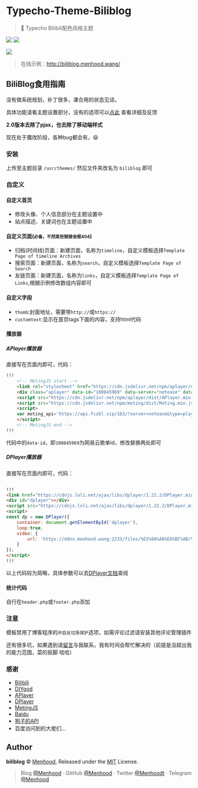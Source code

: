 # Typecho-Theme-Biliblog
> 🍻 Typecho Bilibili配色风格主题

![](https://img.shields.io/badge/Typecho-1.1-orange.svg)
![](https://img.shields.io/badge/Biliblog-2.0_Alpha-blue.svg)

![](https://i.loli.net/2020/05/22/ez8PsF4wdtuHWYo.png)

> 在线示例：http://biliblog.menhood.wang/

## BiliBlog食用指南
没有做系统规划，补丁很多，凑合用的状态见谅。

具体功能请看主题设置部分，没有的选项可以[点此](https://blog.menhood.wang/archives/BiliBlog.html)
查看详细及反馈

**2.0版本去除了pjax，也去除了移动端样式**

现在处于魔改阶段，各种bug都会有，😆

### 安装
上传至主题目录 `/usr/themes/` 然后文件夹改名为 `biliblog` 即可

### 自定义
#### 自定义首页
* 修改头像、个人信息部分在主题设置中
* 站点描述、关键词也在主题设置中

#### 自定义页面(<small>必备，不然某些链接会报404</small>)
* 归档(时间线)页面：新建页面，名称为`timeline`，自定义模板选择`Template Page of timeline Archives`
* 搜索页面：新建页面，名称为`search`，自定义模板选择`Template Page of Search`
* 友链页面：新建页面，名称为`links`，自定义模板选择`Template Page of Links`,根据示例修改数组内容即可

#### 自定义字段
* `thumb`:封面地址，需要带`http://`或`https://`
* `customtext`:显示在首页tags下面的内容，支持html代码

#### 播放器
##### APlayer播放器
直接写在页面内即可，代码：

```html
!!!
    <!-- MetingJS start -->
    <link rel="stylesheet" href="https://cdn.jsdelivr.net/npm/aplayer/dist/APlayer.min.css">
    <div class="aplayer" data-id="100845969" data-server="netease" data-type="playlist" data-autoplay="false" data-volume="0.6" id="fixedap"></div>
    <script src="https://cdn.jsdelivr.net/npm/aplayer/dist/APlayer.min.js"></script>
    <script src="https://cdn.jsdelivr.net/npm/meting/dist/Meting.min.js"></script>
    <script>
    var meting_api='https://api.fczbl.vip/163/?server=netease&type=playlist&id=100845969';
    </script>
    <!-- MetingJS end -->
!!!
```
代码中的`data-id`，即`100845969`为网易云歌单id，修改替换两处即可
##### DPlayer播放器
直接写在页面内即可，代码：

```html

!!!
<link href="https://cdnjs.loli.net/ajax/libs/dplayer/1.22.2/DPlayer.min.css" rel="stylesheet">
<div id="dplayer"></div>
<script src="https://cdnjs.loli.net/ajax/libs/dplayer/1.22.2/DPlayer.min.js"></script>
<script>
const dp = new DPlayer({
    container: document.getElementById('dplayer'),
    loop:true,
    video: {
        url: 'https://ddns.menhood.wang:2233/files/%E5%8A%A8%E6%BC%AB/VioletEvergarden/%E3%82%A2%E3%83%8B%E3%83%A1%E3%80%8E%E3%83%B4%E3%82%A1%E3%82%A4%E3%82%AA%E3%83%AC%E3%83%83%E3%83%88%E3%83%BB%E3%82%A8%E3%83%B4%E3%82%A1%E3%83%BC%E3%82%AC%E3%83%BC%E3%83%87%E3%83%B3%E3%80%8FPV%E7%AC%AC2%E5%BC%BE.mp4'
    }
});
</script>
!!!

```
以上代码较为简略，具体参数可以去[DPlayer文档](http://dplayer.js.org/#/zh-Hans/?id=%E5%8F%82%E6%95%B0)查阅
#### 统计代码
自行在`header.php`或`footer.php`添加

### 注意
模板禁用了博客程序的`开启反垃圾保护`选项，如需评论过滤请安装其他评论管理插件

还有很多坑，如果遇到请[留言](https://blog.menhood.wang/archives/BiliBlog.html#comments)与我联系，我有时间会帮忙解决的（前提是没超出我的能力范围，菜的抠脚 哈哈）

### 感谢
* [Bilibili](https://t.bilibili.com)
* [DIYgod](https://github.com/DIYgod)
* [APlayer](http://aplayer.js.org)
* [DPlayer](http://dplayer.js.org)
* [MetingJS](https://github.com/metowolf/MetingJS)
* [Baidu](https://www.baidu.com)
* [狗子的API](https://api.fczbl.vip/)
* 百度访问到的大佬们...

## Author

**biliblog** © [Menhood](https://github.com/menhood), Released under the [MIT](./LICENSE) License.<br>

> Blog [@Menhood](https://menhood.wang) · GitHub [@Menhood](https://github.com/Menhood) · Twitter [@Menhoodt](https://twitter.com/menhoodt) · Telegram [@Menhood](https://t.me/Menhood)